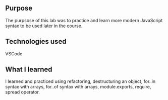 ## Purpose

The purpsose of this lab was to practice and learn more modern JavaScript syntax to be used later in the course.

## Technologies used

VSCode

## What I learned

I learned and practiced using refactoring, destructuring an object, for..in syntax with arrays, for..of syntax with arrays, module.exports, require, spread operator.
